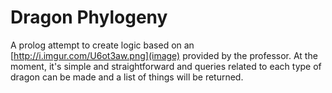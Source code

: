 # Dragon Phylogeny

A prolog attempt to create logic based on an [http://i.imgur.com/U6ot3aw.png](image) provided
by the professor. At the moment, it's simple and straightforward and queries related to each type of dragon
can be made and a list of things will be returned.

